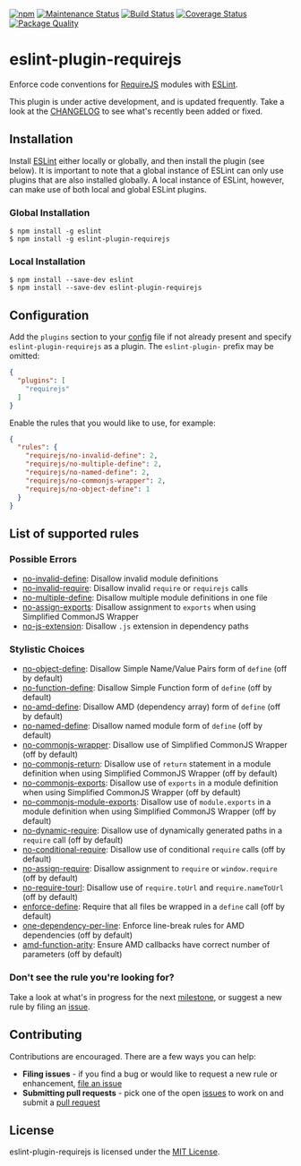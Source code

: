 [![npm][version-image]][version-url]
[![Maintenance Status][status-image]][status-url]
[![Build Status][travis-image]][travis-url]
[![Coverage Status][coveralls-image]][coveralls-url]
[![Package Quality][packagequality-image]][packagequality-url]

# eslint-plugin-requirejs

Enforce code conventions for [RequireJS](http://requirejs.org) modules with [ESLint](http://eslint.org/).

This plugin is under active development, and is updated frequently. Take a look at the [CHANGELOG](https://github.com/cvisco/eslint-plugin-requirejs/blob/master/CHANGELOG.md) to see what's recently been added or fixed.

## Installation

Install [ESLint](https://www.github.com/eslint/eslint) either locally or globally, and then install the plugin (see below). It is important to note that a global instance of ESLint can only use plugins that are also installed globally. A local instance of ESLint, however, can make use of both local and global ESLint plugins.

### Global Installation

    $ npm install -g eslint
    $ npm install -g eslint-plugin-requirejs

### Local Installation

    $ npm install --save-dev eslint
    $ npm install --save-dev eslint-plugin-requirejs

## Configuration

Add the `plugins` section to your [config](http://eslint.org/docs/user-guide/configuring) file if not already present and specify `eslint-plugin-requirejs` as a plugin. The `eslint-plugin-` prefix may be omitted:

```json
{
  "plugins": [
    "requirejs"
  ]
}
```

Enable the rules that you would like to use, for example:

```json
{
  "rules": {
    "requirejs/no-invalid-define": 2,
    "requirejs/no-multiple-define": 2,
    "requirejs/no-named-define": 2,
    "requirejs/no-commonjs-wrapper": 2,
    "requirejs/no-object-define": 1
  }
}
```

## List of supported rules

### Possible Errors

* [no-invalid-define](docs/rules/no-invalid-define.md): Disallow invalid module definitions
* [no-invalid-require](docs/rules/no-invalid-require.md): Disallow invalid `require` or `requirejs` calls
* [no-multiple-define](docs/rules/no-multiple-define.md): Disallow multiple module definitions in one file
* [no-assign-exports](docs/rules/no-assign-exports.md): Disallow assignment to `exports` when using Simplified CommonJS Wrapper
* [no-js-extension](docs/rules/no-js-extension.md): Disallow `.js` extension in dependency paths

### Stylistic Choices

* [no-object-define](docs/rules/no-object-define.md): Disallow Simple Name/Value Pairs form of `define` (off by default)
* [no-function-define](docs/rules/no-function-define.md): Disallow Simple Function form of `define` (off by default)
* [no-amd-define](docs/rules/no-amd-define.md): Disallow AMD (dependency array) form of `define` (off by default)
* [no-named-define](docs/rules/no-named-define.md): Disallow named module form of `define` (off by default)
* [no-commonjs-wrapper](docs/rules/no-commonjs-wrapper.md): Disallow use of Simplified CommonJS Wrapper (off by default)
* [no-commonjs-return](docs/rules/no-commonjs-return.md): Disallow use of `return` statement in a module definition when using Simplified CommonJS Wrapper (off by default)
* [no-commonjs-exports](docs/rules/no-commonjs-exports.md): Disallow use of `exports` in a module definition when using Simplified CommonJS Wrapper (off by default)
* [no-commonjs-module-exports](docs/rules/no-commonjs-module-exports.md): Disallow use of `module.exports` in a module definition when using Simplified CommonJS Wrapper (off by default)
* [no-dynamic-require](docs/rules/no-dynamic-require.md): Disallow use of dynamically generated paths in a `require` call (off by default)
* [no-conditional-require](docs/rules/no-conditional-require.md): Disallow use of conditional `require` calls (off by default)
* [no-assign-require](docs/rules/no-assign-require.md): Disallow assignment to `require` or `window.require` (off by default)
* [no-require-tourl](docs/rules/no-require-tourl.md): Disallow use of `require.toUrl` and `require.nameToUrl` (off by default)
* [enforce-define](docs/rules/enforce-define.md): Require that all files be wrapped in a `define` call (off by default)
* [one-dependency-per-line](docs/rules/one-dependency-per-line.md): Enforce line-break rules for AMD dependencies (off by default)
* [amd-function-arity](docs/rules/amd-function-arity.md): Ensure AMD callbacks have correct number of parameters (off by default)

### Don't see the rule you're looking for?

Take a look at what's in progress for the next [milestone](https://github.com/cvisco/eslint-plugin-requirejs/milestones), or suggest a new rule by filing an [issue](https://github.com/cvisco/eslint-plugin-requirejs/issues).

## Contributing

Contributions are encouraged. There are a few ways you can help:

* **Filing issues** - if you find a bug or would like to request a new rule or enhancement, [file an issue](https://github.com/cvisco/eslint-plugin-requirejs/issues)
* **Submitting pull requests** - pick one of the open [issues](https://github.com/cvisco/eslint-plugin-requirejs/issues) to work on and submit a [pull request](https://github.com/cvisco/eslint-plugin-requirejs/pulls)

## License

eslint-plugin-requirejs is licensed under the [MIT License](http://www.opensource.org/licenses/mit-license.php).

[version-url]: https://www.npmjs.com/package/eslint-plugin-requirejs
[version-image]: https://img.shields.io/npm/v/eslint-plugin-requirejs.svg?style=flat-square

[status-url]: https://github.com/cvisco/eslint-plugin-requirejs/pulse
[status-image]: http://img.shields.io/badge/status-maintained-brightgreen.svg?style=flat-square

[travis-url]: https://travis-ci.org/cvisco/eslint-plugin-requirejs
[travis-image]: http://img.shields.io/travis/cvisco/eslint-plugin-requirejs/master.svg?style=flat-square

[coveralls-url]: https://coveralls.io/r/cvisco/eslint-plugin-requirejs?branch=master
[coveralls-image]: https://img.shields.io/coveralls/cvisco/eslint-plugin-requirejs/master.svg?style=flat-square

[packagequality-url]: http://packagequality.com/#?package=eslint-plugin-requirejs
[packagequality-image]: http://npm.packagequality.com/shield/eslint-plugin-requirejs.svg?style=flat-square

